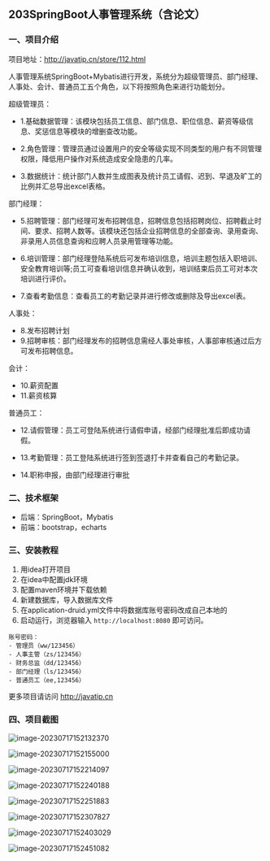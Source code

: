 ## 203SpringBoot人事管理系统（含论文）

### 一、项目介绍

项目地址：http://javatip.cn/store/112.html

人事管理系统SpringBoot+Mybatis进行开发，系统分为超级管理员、部门经理、人事处、会计、普通员工五个角色，以下将按照角色来进行功能划分。

超级管理员：

- 1.基础数据管理：该模块包括员工信息、部门信息、职位信息、薪资等级信息、奖惩信息等模块的增删查改功能。

- 2.角色管理：管理员通过设置用户的安全等级实现不同类型的用户有不同管理权限，降低用户操作对系统造成安全隐患的几率。

- 3.数据统计：统计部门人数并生成图表及统计员工请假、迟到、早退及旷工的比例并汇总导出excel表格。

部门经理：

- 5.招聘管理：部门经理可发布招聘信息，招聘信息包括招聘岗位、招聘截止时间、要求、招聘人数等。该模块还包括企业招聘信息的全部查询、录用查询、非录用人员信息查询和应聘人员录用管理等功能。

- 6.培训管理：部门经理登陆系统后可发布培训信息，培训主题包括入职培训、安全教育培训等;员工可查看培训信息并确认收到，培训结束后员工可对本次培训进行评价。

- 7.查看考勤信息：查看员工的考勤记录并进行修改或删除及导出excel表。

人事处：

- 8.发布招聘计划
- 9.招聘审核：部门经理发布的招聘信息需经人事处审核，人事部审核通过后方可发布招聘信息。

会计：

- 10.薪资配置
- 11.薪资核算

普通员工：

- 12.请假管理：员工可登陆系统进行请假申请，经部门经理批准后即成功请假。

- 13.考勤管理：员工登陆系统进行签到签退打卡并查看自己的考勤记录。
- 14.职称申报，由部门经理进行审批

### 二、技术框架

- 后端：SpringBoot，Mybatis
- 前端：bootstrap，echarts

### 三、安装教程

1. 用idea打开项目
2. 在idea中配置jdk环境
3. 配置maven环境并下载依赖
4. 新建数据库，导入数据库文件
5. 在application-druid.yml文件中将数据库账号密码改成自己本地的
6. 启动运行，浏览器输入 `http://localhost:8080` 即可访问。

```
账号密码：
- 管理员（ww/123456）
- 人事主管（zs/123456）
- 财务总监（dd/123456）
- 部门经理（ls/123456）
- 普通员工（ee,123456）
```

更多项目请访问 http://javatip.cn

### 四、项目截图

![image-20230717152132370](http://image.javatip.cn/bysj/20230717152133.png)

![image-20230717152155000](http://image.javatip.cn/bysj/20230717152155.png)

![image-20230717152214097](http://image.javatip.cn/bysj/20230717152214.png)

![image-20230717152240188](http://image.javatip.cn/bysj/20230717152240.png)

![image-20230717152251883](http://image.javatip.cn/bysj/20230717152252.png)

![image-20230717152307827](http://image.javatip.cn/bysj/20230717152307.png)

![image-20230717152403029](http://image.javatip.cn/bysj/20230717152403.png)

![image-20230717152451082](http://image.javatip.cn/bysj/20230717152451.png)
